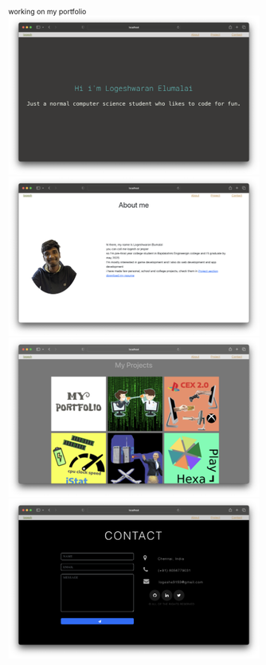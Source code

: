 working on my portfolio
<img src="./src/images/p1ss1.png"></img>
<img src="./src/images/p1ss2.png"></img>
<img src="./src/images/p1ss3.png"></img>
<img src="./src/images/p1ss4.png"></img>